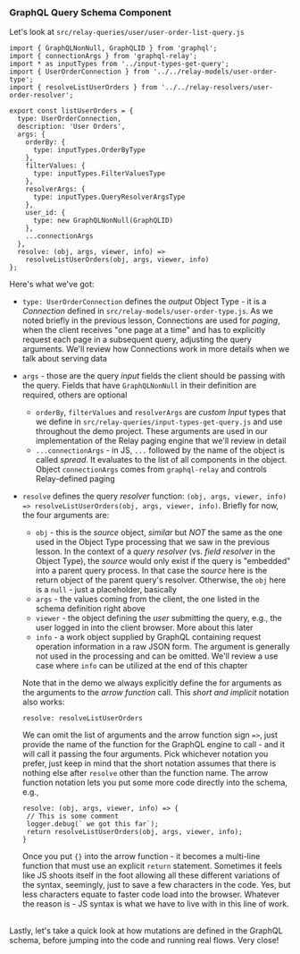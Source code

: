 ### GraphQL Query Schema Component

Let's look at `src/relay-queries/user/user-order-list-query.js`

```
import { GraphQLNonNull, GraphQLID } from 'graphql';
import { connectionArgs } from 'graphql-relay';
import * as inputTypes from '../input-types-get-query';
import { UserOrderConnection } from '../../relay-models/user-order-type';
import { resolveListUserOrders } from '../../relay-resolvers/user-order-resolver';

export const listUserOrders = {
  type: UserOrderConnection,
  description: 'User Orders',
  args: {
    orderBy: {
      type: inputTypes.OrderByType
    },
    filterValues: {
      type: inputTypes.FilterValuesType
    },
    resolverArgs: {
      type: inputTypes.QueryResolverArgsType
    },
    user_id: {
      type: new GraphQLNonNull(GraphQLID)
    },
    ...connectionArgs
  },
  resolve: (obj, args, viewer, info) =>
    resolveListUserOrders(obj, args, viewer, info)
};
```

Here's what we've got:

- `type: UserOrderConnection` defines the *output* Object Type - it is a *Connection* defined in `src/relay-models/user-order-type.js`. As we noted briefly in the previous lesson, Connections are used for *paging*, when the client receives "one page at a time" and has to explicitly request each page in a subsequent query, adjusting the query arguments. We'll review how Connections work in more details when we talk about serving data
- `args` - those are the query *input* fields the client should be passing with the query. Fields that have `GraphQLNonNull` in their definition are required, others are optional
  * `orderBy`, `filterValues` and `resolverArgs` are *custom* *Input* types that we define in `src/relay-queries/input-types-get-query.js` and use throughout the demo project. These arguments are used in our implementation of the Relay paging engine that we'll review in detail
  * `...connectionArgs` - in JS, `...` followed by the name of the object is called *spread*. It evaluates to the list of all components in the object. Object `connectionArgs` comes from `graphql-relay` and controls Relay-defined paging
- `resolve` defines the query *resolver* function: `(obj, args, viewer, info) => resolveListUserOrders(obj, args, viewer, info)`. Briefly for now, the four arguments are:
  * `obj` - this is the *source* object, *similar* but *NOT* the same as the one used in the Object Type processing that we saw in the previous lesson. In the context of a *query resolver* (vs. *field resolver* in the Object Type), the *source* would only exist if the query is "embedded" into a parent query process. In that case the *source* here is the return object of the parent query's resolver. Otherwise, the `obj` here is a `null` - just a placeholder, basically
  * `args` - the values coming from the client, the one listed in the schema definition right above
  * `viewer` - the object defining the *user* submitting the query, e.g., the user logged in into the client browser. More about this later
  * `info` - a work object supplied by GraphQL containing request operation information in a raw JSON form. The argument is generally not used in the processing and can be omitted. We'll review a use case where `info` can be utilized at the end of this chapter

  Note that in the demo we always explicitly define the for arguments as the arguments to the *arrow function* call. This *short and implicit* notation also works:

  ```
  resolve: resolveListUserOrders
  ```

  We can omit the list of arguments and the arrow function sign `=>`, just provide the name of the function for the GraphQL engine to call - and it will call it passing the four arguments. Pick whichever notation you prefer, just keep in mind that the short notation assumes that there is nothing else after `resolve` other than the function name. The arrow function notation lets you put some more code directly into the schema, e.g., 

  ```
  resolve: (obj, args, viewer, info) => {
   // This is some comment
   logger.debug(` we got this far`);
   return resolveListUserOrders(obj, args, viewer, info);
  }
  ```

  Once you put `{}` into the arrow function - it becomes a multi-line function that must use an explicit `return` statement. Sometimes it feels like JS shoots itself in the foot allowing all these different variations of the syntax, seemingly, just to save a few characters in the code. Yes, but less characters equate to faster code load into the browser. Whatever the reason is - JS syntax is what we have to live with in this line of work.

<br>
Lastly, let's take a quick look at how mutations are defined in the GraphQL schema, before jumping into the code and running real flows. Very close!